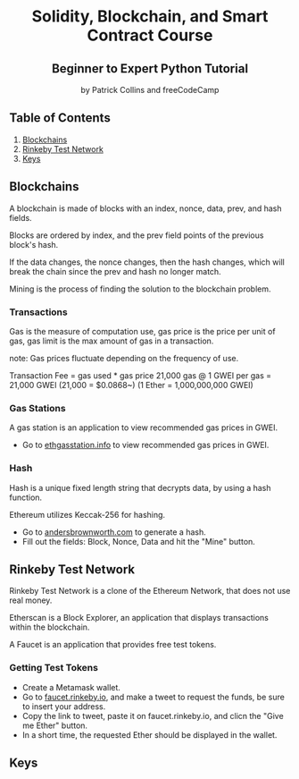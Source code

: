<div align="center">
<h1>Solidity, Blockchain, and Smart Contract Course</h1>
<h2>Beginner to Expert Python Tutorial</h2>
<p>by Patrick Collins and freeCodeCamp</p>
</div>

## Table of Contents
1. [Blockchains](#blockchain)
2. [Rinkeby Test Network](#rinkeby-test-network)
3. [Keys](#keys)

## Blockchains

A blockchain is made of blocks with an index, nonce, data, prev, and hash fields.

Blocks are ordered by index, and the prev field points of the previous block's hash.

If the data changes, the nonce changes, then the hash changes, which will break the chain since the prev and hash no longer match.

Mining is the process of finding the solution to the blockchain problem.

### Transactions

Gas is the measure of computation use, gas price is the price per unit of gas, gas limit is the max amount of gas in a transaction.

note: Gas prices fluctuate depending on the frequency of use.

Transaction Fee = gas used * gas price
21,000 gas @ 1 GWEI per gas = 21,000 GWEI
(21,000 = $0.0868~)
(1 Ether = 1,000,000,000 GWEI)

### Gas Stations

A gas station is an application to view recommended gas prices in GWEI.

   - Go to [ethgasstation.info](https://ethgasstation.info) to view recommended gas prices in GWEI.

### Hash

Hash is a unique fixed length string that decrypts data, by using a hash function.

Ethereum utilizes Keccak-256 for hashing.

   - Go to [andersbrownworth.com](https://andersbrownworth.com/blockchain/block) to generate a hash.
   - Fill out the fields: Block, Nonce, Data and hit the "Mine" button.

## Rinkeby Test Network

Rinkeby Test Network is a clone of the Ethereum Network, that does not use real money.

Etherscan is a Block Explorer, an application that displays transactions within the blockchain.

A Faucet is an application that provides free test tokens.

### Getting Test Tokens
   
   - Create a Metamask wallet.
   - Go to [faucet.rinkeby.io](https://faucet.rinkeby.io), and make a tweet to request the funds, be sure to insert your address.
   - Copy the link to tweet, paste it on faucet.rinkeby.io, and clicn the "Give me Ether" button.
   - In a short time, the requested Ether should be displayed in the wallet.

## Keys
